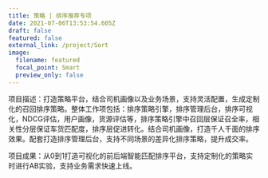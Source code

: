 ```yaml
---
title: 策略 | 排序推荐专项
date: 2021-07-06T13:53:54.605Z
draft: false
featured: false
external_link: /project/Sort
image:
  filename: featured
  focal_point: Smart
  preview_only: false
---
```

项目描述：打造策略平台，结合司机画像以及业务场景，支持灵活配置，生成定制化的召回排序策略。整体工作项包括：排序策略引擎，排序管理后台，排序可视化，NDCG评估，用户画像，货源评估等，排序策略引擎中召回层保证召全率，相关性分层保证车货匹配度，排序层促进转化。结合司机画像，打造千人千面的排序效果。配套打造排序管理后台，支持不同场景的差异化排序策略，提升成交率。

项目成果：从0到1打造可视化的前后端智能匹配排序平台，支持定制化的策略实时进行AB实验，支持业务需求快速上线。